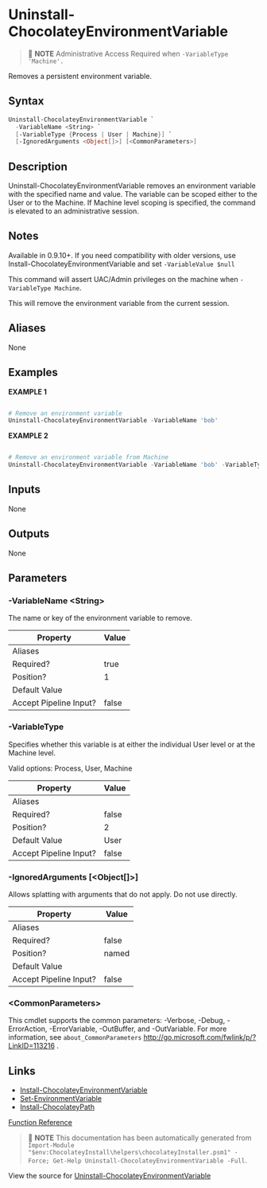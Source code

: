 ﻿---
Order: 360
xref: uninstall-chocolateyenvironmentvariable
Title: Uninstall-ChocolateyEnvironmentVariable
Description: Information on Uninstall-ChocolateyEnvironmentVariable function
RedirectFrom:
  - docs/helpers-uninstall-chocolatey-environment-variable
  - docs/helpersuninstallchocolateyenvironmentvariable
---

# Uninstall-ChocolateyEnvironmentVariable

<!-- This documentation is automatically generated from https://github.com/chocolatey/choco/blob/master/src/chocolatey.resources/helpers/functions/Uninstall-ChocolateyEnvironmentVariable.ps1 using https://github.com/chocolatey/choco/blob/master/GenerateDocs.ps1. Contributions are welcome at the original location(s). -->

> :memo: **NOTE** Administrative Access Required when `-VariableType 'Machine'.`

Removes a persistent environment variable.

## Syntax

~~~powershell
Uninstall-ChocolateyEnvironmentVariable `
  -VariableName <String> `
  [-VariableType {Process | User | Machine}] `
  [-IgnoredArguments <Object[]>] [<CommonParameters>]
~~~

## Description

Uninstall-ChocolateyEnvironmentVariable removes an environment variable
with the specified name and value. The variable can be scoped either to
the User or to the Machine. If Machine level scoping is specified, the
command is elevated to an administrative session.

## Notes

Available in 0.9.10+. If you need compatibility with older versions,
use Install-ChocolateyEnvironmentVariable and set `-VariableValue $null`

This command will assert UAC/Admin privileges on the machine when
`-VariableType Machine`.

This will remove the environment variable from the current session.

## Aliases

None

## Examples

 **EXAMPLE 1**

~~~powershell

# Remove an environment variable
Uninstall-ChocolateyEnvironmentVariable -VariableName 'bob'
~~~

**EXAMPLE 2**

~~~powershell

# Remove an environment variable from Machine
Uninstall-ChocolateyEnvironmentVariable -VariableName 'bob' -VariableType 'Machine'
~~~ 

## Inputs

None

## Outputs

None

## Parameters

###  -VariableName &lt;String&gt;
The name or key of the environment variable to remove.

Property               | Value
---------------------- | -----
Aliases                | 
Required?              | true
Position?              | 1
Default Value          | 
Accept Pipeline Input? | false
 
###  -VariableType
Specifies whether this variable is at either the individual User level
or at the Machine level.


Valid options: Process, User, Machine

Property               | Value
---------------------- | -----
Aliases                | 
Required?              | false
Position?              | 2
Default Value          | User
Accept Pipeline Input? | false
 
###  -IgnoredArguments [&lt;Object[]&gt;]
Allows splatting with arguments that do not apply. Do not use directly.

Property               | Value
---------------------- | -----
Aliases                | 
Required?              | false
Position?              | named
Default Value          | 
Accept Pipeline Input? | false
 
### &lt;CommonParameters&gt;

This cmdlet supports the common parameters: -Verbose, -Debug, -ErrorAction, -ErrorVariable, -OutBuffer, and -OutVariable. For more information, see `about_CommonParameters` http://go.microsoft.com/fwlink/p/?LinkID=113216 .


## Links

 * [Install-ChocolateyEnvironmentVariable](xref:install-chocolateyenvironmentvariable)
 * [Set-EnvironmentVariable](xref:set-environmentvariable)
 * [Install-ChocolateyPath](xref:install-chocolateypath)


[Function Reference](xref:powershell-reference)

> :memo: **NOTE** This documentation has been automatically generated from `Import-Module "$env:ChocolateyInstall\helpers\chocolateyInstaller.psm1" -Force; Get-Help Uninstall-ChocolateyEnvironmentVariable -Full`.

View the source for [Uninstall-ChocolateyEnvironmentVariable](https://github.com/chocolatey/choco/blob/master/src/chocolatey.resources/helpers/functions/Uninstall-ChocolateyEnvironmentVariable.ps1)
